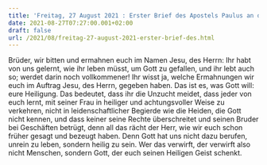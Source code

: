 ```yaml
---
title: 'Freitag, 27 August 2021 : Erster Brief des Apostels Paulus an die Thessalonicher 4,1-8.'
date: 2021-08-27T07:27:00.001+02:00
draft: false
url: /2021/08/freitag-27-august-2021-erster-brief-des.html
---
```


Brüder, wir bitten und ermahnen euch im Namen Jesu, des Herrn: Ihr habt von uns gelernt, wie ihr leben müsst, um Gott zu gefallen, und ihr lebt auch so; werdet darin noch vollkommener! Ihr wisst ja, welche Ermahnungen wir euch im Auftrag Jesu, des Herrn, gegeben haben. Das ist es, was Gott will: eure Heiligung. Das bedeutet, dass ihr die Unzucht meidet, dass jeder von euch lernt, mit seiner Frau in heiliger und achtungsvoller Weise zu verkehren, nicht in leidenschaftlicher Begierde wie die Heiden, die Gott nicht kennen, und dass keiner seine Rechte überschreitet und seinen Bruder bei Geschäften betrügt, denn all das rächt der Herr, wie wir euch schon früher gesagt und bezeugt haben. Denn Gott hat uns nicht dazu berufen, unrein zu leben, sondern heilig zu sein. Wer das verwirft, der verwirft also nicht Menschen, sondern Gott, der euch seinen Heiligen Geist schenkt.